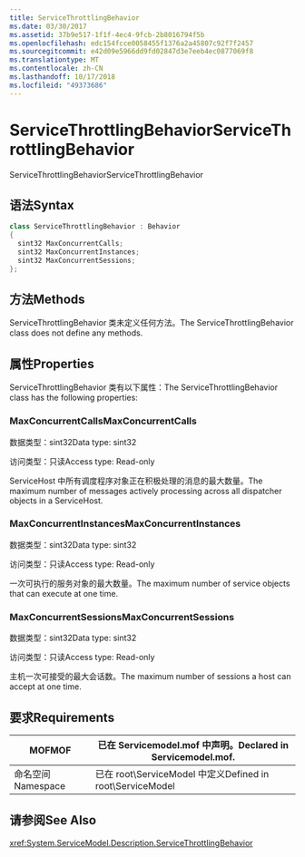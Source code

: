 ```yaml
---
title: ServiceThrottlingBehavior
ms.date: 03/30/2017
ms.assetid: 37b9e517-1f1f-4ec4-9fcb-2b8016794f5b
ms.openlocfilehash: edc154fcce0058455f1376a2a45807c92f7f2457
ms.sourcegitcommit: e42d09e5966dd9fd02847d3e7eeb4ec0877069f8
ms.translationtype: MT
ms.contentlocale: zh-CN
ms.lasthandoff: 10/17/2018
ms.locfileid: "49373686"
---
```

# <a name="servicethrottlingbehavior"></a><span data-ttu-id="7836a-102">ServiceThrottlingBehavior</span><span class="sxs-lookup"><span data-stu-id="7836a-102">ServiceThrottlingBehavior</span></span>
<span data-ttu-id="7836a-103">ServiceThrottlingBehavior</span><span class="sxs-lookup"><span data-stu-id="7836a-103">ServiceThrottlingBehavior</span></span>  
  
## <a name="syntax"></a><span data-ttu-id="7836a-104">语法</span><span class="sxs-lookup"><span data-stu-id="7836a-104">Syntax</span></span>  
  
```csharp  
class ServiceThrottlingBehavior : Behavior  
{  
  sint32 MaxConcurrentCalls;  
  sint32 MaxConcurrentInstances;  
  sint32 MaxConcurrentSessions;  
};  
```  
  
## <a name="methods"></a><span data-ttu-id="7836a-105">方法</span><span class="sxs-lookup"><span data-stu-id="7836a-105">Methods</span></span>  
 <span data-ttu-id="7836a-106">ServiceThrottlingBehavior 类未定义任何方法。</span><span class="sxs-lookup"><span data-stu-id="7836a-106">The ServiceThrottlingBehavior class does not define any methods.</span></span>  
  
## <a name="properties"></a><span data-ttu-id="7836a-107">属性</span><span class="sxs-lookup"><span data-stu-id="7836a-107">Properties</span></span>  
 <span data-ttu-id="7836a-108">ServiceThrottlingBehavior 类有以下属性：</span><span class="sxs-lookup"><span data-stu-id="7836a-108">The ServiceThrottlingBehavior class has the following properties:</span></span>  
  
### <a name="maxconcurrentcalls"></a><span data-ttu-id="7836a-109">MaxConcurrentCalls</span><span class="sxs-lookup"><span data-stu-id="7836a-109">MaxConcurrentCalls</span></span>  
 <span data-ttu-id="7836a-110">数据类型：sint32</span><span class="sxs-lookup"><span data-stu-id="7836a-110">Data type: sint32</span></span>  
  
 <span data-ttu-id="7836a-111">访问类型：只读</span><span class="sxs-lookup"><span data-stu-id="7836a-111">Access type: Read-only</span></span>  
  
 <span data-ttu-id="7836a-112">ServiceHost 中所有调度程序对象正在积极处理的消息的最大数量。</span><span class="sxs-lookup"><span data-stu-id="7836a-112">The maximum number of messages actively processing across all dispatcher objects in a ServiceHost.</span></span>  
  
### <a name="maxconcurrentinstances"></a><span data-ttu-id="7836a-113">MaxConcurrentInstances</span><span class="sxs-lookup"><span data-stu-id="7836a-113">MaxConcurrentInstances</span></span>  
 <span data-ttu-id="7836a-114">数据类型：sint32</span><span class="sxs-lookup"><span data-stu-id="7836a-114">Data type: sint32</span></span>  
  
 <span data-ttu-id="7836a-115">访问类型：只读</span><span class="sxs-lookup"><span data-stu-id="7836a-115">Access type: Read-only</span></span>  
  
 <span data-ttu-id="7836a-116">一次可执行的服务对象的最大数量。</span><span class="sxs-lookup"><span data-stu-id="7836a-116">The maximum number of service objects that can execute at one time.</span></span>  
  
### <a name="maxconcurrentsessions"></a><span data-ttu-id="7836a-117">MaxConcurrentSessions</span><span class="sxs-lookup"><span data-stu-id="7836a-117">MaxConcurrentSessions</span></span>  
 <span data-ttu-id="7836a-118">数据类型：sint32</span><span class="sxs-lookup"><span data-stu-id="7836a-118">Data type: sint32</span></span>  
  
 <span data-ttu-id="7836a-119">访问类型：只读</span><span class="sxs-lookup"><span data-stu-id="7836a-119">Access type: Read-only</span></span>  
  
 <span data-ttu-id="7836a-120">主机一次可接受的最大会话数。</span><span class="sxs-lookup"><span data-stu-id="7836a-120">The maximum number of sessions a host can accept at one time.</span></span>  
  
## <a name="requirements"></a><span data-ttu-id="7836a-121">要求</span><span class="sxs-lookup"><span data-stu-id="7836a-121">Requirements</span></span>  
  
|<span data-ttu-id="7836a-122">MOF</span><span class="sxs-lookup"><span data-stu-id="7836a-122">MOF</span></span>|<span data-ttu-id="7836a-123">已在 Servicemodel.mof 中声明。</span><span class="sxs-lookup"><span data-stu-id="7836a-123">Declared in Servicemodel.mof.</span></span>|  
|---------|-----------------------------------|  
|<span data-ttu-id="7836a-124">命名空间</span><span class="sxs-lookup"><span data-stu-id="7836a-124">Namespace</span></span>|<span data-ttu-id="7836a-125">已在 root\ServiceModel 中定义</span><span class="sxs-lookup"><span data-stu-id="7836a-125">Defined in root\ServiceModel</span></span>|  
  
## <a name="see-also"></a><span data-ttu-id="7836a-126">请参阅</span><span class="sxs-lookup"><span data-stu-id="7836a-126">See Also</span></span>  
 <xref:System.ServiceModel.Description.ServiceThrottlingBehavior>
